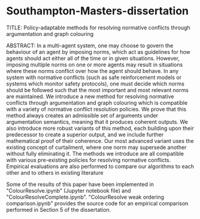 # Southampton-Masters-dissertation

TITLE: 
Policy-adaptable methods for resolving normative conflicts through argumentation and graph colouring

ABSTRACT:
In a multi-agent system, one may choose to govern the behaviour of an agent by imposing norms, which act as guidelines for how agents should act either all of the time or in given situations. However, imposing multiple norms on one or more agents may result in situations where these norms conflict over how the agent should behave. In any system with normative conflicts (such as safe reinforcement models or systems which monitor safety protocols), one must decide which norms should be followed such that the most important and most relevant norms are maintained. We introduce a new method for resolving normative conflicts through argumentation and graph colouring which is compatible with a variety of normative conflict resolution policies. We prove that this method always creates an admissible set of arguments under argumentation semantics, meaning that it produces coherent outputs. We also introduce more robust variants of this method, each building upon their predecessor to create a superior output, and we include further mathematical proof of their coherence. Our most advanced variant uses the existing concept of curtailment, where one norm may supersede another without fully eliminating it. The methods we introduce are all compatible with various pre-existing policies for resolving normative conflicts. Empirical evaluations are also performed to compare our algorithms to each other and to others in existing literature


Some of the results of this paper have been implemented in "ColourResolve.ipynb" (Jupyter notebook file) and "ColourResolveComplete.ipynb". 
"ColourResolve weak ordering comparison.ipynb" provides the source code for an empirical comparison performed in Section 5 of the dissertation.
